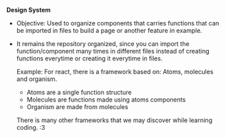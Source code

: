 **Design System**
- Objective: Used to organize components that carries functions that can be imported in files to build a page or another feature in example.
- It remains the repository organized, since you can import the function/component many times in different files instead of creating functions everytime or creating it everytime in files.

  Example:
  For react, there is a framework based on: Atoms, molecules and organism.
  - Atoms are a single function structure
  - Molecules are functions made using atoms components
  - Organism are made from molecules
 
  There is many other frameworks that we may discover while learning coding. :3
    
